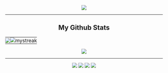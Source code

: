 <div align="center">
  <img src="https://readme-typing-svg.herokuapp.com/?color=787b8f&duration=2500&pause=1000&size=35&center=true&vCenter=true&width=1000&lines=Hiliw+I'm+HOUD+Fatima-Ezzahra+🌸;Engineering+student;Computer+Engineering;Big+Data+and+Cloud+Computing;@+ENSET+Mohammedia" />
</div>
<hr> <!-- Ligne de séparation -->



<div align="center">
  <h2>My Github Stats</h2>
  <table align="center" cellspacing="0" cellpadding="0" style="border-collapse: collapse;">
    <tr>
      <td style="border: none; padding: 0; text-align: center;">
        <img src="https://github-readme-stats.vercel.app/api?username=HOUD-FatimaEzzahra&show_icons=true&theme=material-palenight" />
      </td>
      <td style="border: none; padding: 0; text-align: center;">
        <img src="https://github-readme-streak-stats.herokuapp.com/?user=HOUD-FatimaEzzahra&theme=material-palenight" alt="mystreak" />
      </td>
    </tr>
  </table>
</div>
<div align="center">
  <div align="center">
    <img src="https://github-readme-stats.vercel.app/api/top-langs/?username=HOUD-FatimaEzzahra&theme=material-palenight&layout=compact" />
  </div>
</div>
<hr> <!-- Ligne de séparation -->



<div align="center">
  <div>
    <a href="https://www.facebook.com/people/Fatima-Ezzahra-Houd/pfbid02sKKB8vZL2g7isUqby4FHtqP6pgdcrBd6cPP9F8aQ79Gxz3NKAGk2xWoZRjsHco9ul/?_rdr"><img src="https://img.shields.io/badge/Facebook-Fatima Ezzahra HOUD-cdd6f4?style=flat&logo=facebook" /></a>
    <a href="https://www.instagram.com/fatiza_houd/"><img src="https://img.shields.io/badge/Instagram-fatiza houd-eba0ac?style=flat&logo=instagram" /></a>
    <a href="https://ma.linkedin.com/in/fatima-ezzahra-houd-3b5b731b6"><img src="https://img.shields.io/badge/LinkedIn-Fatima Ezzahra Houd-74c7ec?style=flat&logo=linkedin" /></a>
    <a href="mailto:f.houd@etu.enset-media.ac.ma"><img src="https://img.shields.io/badge/Gmail-fatimaezzahrahoud14@gmail.com-f2cdcd?style=flat&logo=gmail" /></a>
  </div>
</div>
